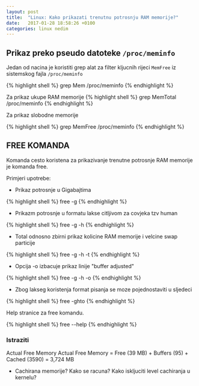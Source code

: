 ```yaml
---
layout: post
title:  "Linux: Kako prikazati trenutnu potrosnju RAM memorije?"
date:   2017-01-28 18:58:26 +0100
categories: linux nedim
---
```


## Prikaz preko pseudo datoteke `/proc/meminfo`

Jedan od nacina je koristiti grep alat za filter kljucnih rijeci `MemFree` iz sistemskog fajla `/proc/meminfo`

{% highlight shell %}
grep Mem /proc/meminfo
{% endhighlight %}


Za prikaz ukupe RAM memorije
{% highlight shell %}
grep MemTotal /proc/meminfo
{% endhighlight %}

Za prikaz slobodne memorije

{% highlight shell %}
grep MemFree /proc/meminfo
{% endhighlight %}

## FREE KOMANDA

Komanda cesto koristena za prikazivanje trenutne potrosnje RAM memorije je komanda free. 

Primjeri upotrebe:

- Prikaz potrosnje u Gigabajtima

{% highlight shell %}
free -g
{% endhighlight %}


- Prikazm potrosnje u formatu lakse citljivom za covjeka tzv human 

{% highlight shell %}
free -g -h
{% endhighlight %}

- Total odnosno zbirni prikaz kolicine RAM memorije i velcine swap particije

{% highlight shell %}
free -g -h -t
{% endhighlight %}

- Opcija -o izbacuje prikaz linije "buffer adjusted"

{% highlight shell %}
free -g -h -o
{% endhighlight %}

- Zbog lakseg koristenja format pisanja se moze pojednostaviti u sljedeci

{% highlight shell %}
free -ghto
{% endhighlight %}

Help stranice za free komandu.

{% highlight shell %}
free --help
{% endhighlight %}

### Istraziti
Actual Free Memory
Actual Free Memory = Free (39 MB) + Buffers (95) + Cached (3590) = 3,724 MB 
- Cachirana memorije? Kako se racuna? Kako iskljuciti level cachiranja u kernelu?
